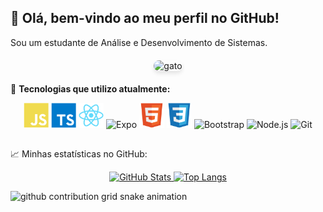 ## 👋 Olá, bem-vindo ao meu perfil no GitHub!

Sou um estudante de Análise e Desenvolvimento de Sistemas.
<div align="center" style="margin: 20px 0;">
    <img 
        alt="gato" 
        src="https://media0.giphy.com/media/v1.Y2lkPTc5MGI3NjExdjloaTgwa2dkMXFiMGs4d3B5eTVvbWlsejZsMmozbHNsZ3VjemQzNCZlcD12MV9pbnRlcm5hbF9naWZfYnlfaWQmY3Q9Zw/E6jscXfv3AkWQ/giphy.webp" 
        style="border-radius: 15px; box-shadow: 0px 4px 6px rgba(0, 0, 0, 0.1); max-width: 200px; width: 20%;">
</div>

🚀 **Tecnologias que utilizo atualmente:**
<div align="center" gap: 10px;">
  <img alt="JavaScript" height="40" width="40" src="https://raw.githubusercontent.com/devicons/devicon/master/icons/javascript/javascript-plain.svg"/>
  <img alt="TypeScript" height="40" width="40" src="https://raw.githubusercontent.com/devicons/devicon/master/icons/typescript/typescript-plain.svg"/>
  <img alt="React" height="40" width="40" src="https://raw.githubusercontent.com/devicons/devicon/master/icons/react/react-original.svg"/> 
  <img alt="Expo" width="40" height="40" src="https://static.expo.dev/static/brand/square-512x512.png"/>
  <img alt="HTML" height="40" width="40" src="https://raw.githubusercontent.com/devicons/devicon/master/icons/html5/html5-original.svg"/>
  <img alt="CSS" height="40" width="40" src="https://raw.githubusercontent.com/devicons/devicon/master/icons/css3/css3-original.svg"/>
  <img alt="Bootstrap" width="40" height="40" src="https://cdn.jsdelivr.net/gh/devicons/devicon/icons/bootstrap/bootstrap-original.svg"/>
  <img alt="Node.js" width="40" height="40" src="https://cdn.jsdelivr.net/gh/devicons/devicon/icons/nodejs/nodejs-original.svg"/>
  <img alt="Git" width="40" height="40" src="https://cdn.jsdelivr.net/gh/devicons/devicon/icons/git/git-original.svg"/>
</div>

##

📈 Minhas estatísticas no GitHub:
<a href="https://github.com/br1ansouza" target="_blank" rel="noopener noreferrer ">
    <div align="center">
        <img height="165em" src="https://github-readme-stats.vercel.app/api?username=br1ansouza&theme=blueberry&count_private=true&hide_border=true&line_height=20" alt="GitHub Stats"> 
        <img height="165em" src="https://github-readme-stats.vercel.app/api/top-langs/?username=br1ansouza&layout=compact&theme=blueberry&count_private=true&hide_border=true" alt="Top Langs">
    </div>
</a>

<picture>
  <source media="(prefers-color-scheme: dark)" srcset="https://raw.githubusercontent.com/br1ansouza/br1ansouza/output/github-contribution-grid-snake-dark.svg">
  <source media="(prefers-color-scheme: light)" srcset="https://raw.githubusercontent.com/br1ansouza/br1ansouza/output/github-contribution-grid-snake.svg">
  <img alt="github contribution grid snake animation" src="https://raw.githubusercontent.com/br1ansouza/PedroJanneo/output/github-contribution-grid-snake.svg">
</picture>

